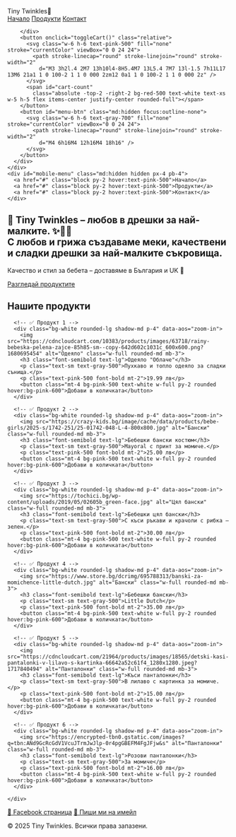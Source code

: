 <!DOCTYPE html>
<html lang="bg">
<head>
  <meta charset="UTF-8" />
  <meta name="viewport" content="width=device-width, initial-scale=1.0" />
  <title>Tiny Twinkles "Дизайн на онлайн магазин🛒"</title>
  <script src="https://cdn.tailwindcss.com"></script>

  <!-- ✅ AOS анимации -->
  <link href="https://unpkg.com/aos@2.3.1/dist/aos.css" rel="stylesheet">
  <script src="https://unpkg.com/aos@2.3.1/dist/aos.js"></script>
  <script>
    document.addEventListener('DOMContentLoaded', function () {
      AOS.init({
        duration: 800,
        easing: 'ease-in-out',
        once: true,
      });
    });
  </script>
</head>

<body class="bg-gray-50 text-gray-800">

  <!-- ✅ NAVBAR -->
  <nav class="bg-pink-100 p-4 shadow-md fixed w-full top-0 z-50" data-aos="fade-down">
    <div class="max-w-7xl mx-auto px-4 sm:px-4 lg:px-4">
      <div class="flex justify-between h-16 items-center">
        <div class="flex-shrink-0 text-xl font-bold text-pink-500">Tiny Twinkles🛒</div>
        <div class="hidden md:flex space-x-6 items-center">
          <a href="#" class="hover:text-pink-500 transition transform hover:scale-105">Начало</a>
          <a href="#" class="hover:text-pink-500 transition transform hover:scale-105">Продукти</a>
          <a href="#" class="hover:text-pink-500 transition transform hover:scale-105">Контакт</a>
         <div class="flex justify-between h-16 items-center">
        <div class="flex justify-between h-16 items-center">
        <div class="flex justify-between h-16 items-center">
         <div class="flex justify-between h-16 items-center">

        </div>
        <button onclick="toggleCart()" class="relative">
          <svg class="w-6 h-6 text-pink-500" fill="none" stroke="currentColor" viewBox="0 0 24 24">
            <path stroke-linecap="round" stroke-linejoin="round" stroke-width="2"
              d="M3 3h2l.4 2M7 13h10l4-8H5.4M7 13L5.4 7M7 13l-1.5 7h11L17 13M6 21a1 1 0 100-2 1 1 0 000 2zm12 0a1 1 0 100-2 1 1 0 000 2z" />
          </svg>
          <span id="cart-count"
            class="absolute -top-2 -right-2 bg-red-500 text-white text-xs w-5 h-5 flex items-center justify-center rounded-full"></span>
        </button>
        <button id="menu-btn" class="md:hidden focus:outline-none">
          <svg class="w-6 h-6 text-gray-700" fill="none" stroke="currentColor" viewBox="0 0 24 24">
            <path stroke-linecap="round" stroke-linejoin="round" stroke-width="2"
              d="M4 6h16M4 12h16M4 18h16" />
          </svg>
        </button>
      </div>
    </div>
    <div id="mobile-menu" class="md:hidden hidden px-4 pb-4">
      <a href="#" class="block py-2 hover:text-pink-500">Начало</a>
      <a href="#" class="block py-2 hover:text-pink-500">Продукти</a>
      <a href="#" class="block py-2 hover:text-pink-500">Контакт</a>
    </div>
  </nav>

  <!-- ✅ HERO SECTION -->
  <section class="pt-20 bg-pink-100" data-aos="fade-up">
    <div class="max-w-6xl mx-auto text-center px-2 py-16">
      <h1 class="text-3xl font-bold text-black-600 mb-4">
        👶 Tiny Twinkles – любов в дрешки за най-малките. ✨🧸🍼 <br>
        С любов и грижа създаваме меки, качествени и сладки дрешки за най-малките съкровища.
      </h1>
      <p class="text-lg mb-6">Качество и стил за бебета – доставяме в България и UK 🛒</p>
      <a href="#" class="bg-pink-500 text-black-600 px-6 py-3 rounded-full hover:bg-pink-600 transition transform hover:scale-105">Разгледай продуктите</a>
    </div>
  </section>

  <!-- ✅ PRODUCTS SECTION -->
  <section class="max-w-8xl mx-auto px-4 py-12">
    <h2 class="text-2xl font-semibold mb-6 text-center" data-aos="fade-up">Нашите продукти</h2>
    <div class="grid grid-cols-1 sm:grid-cols-2 md:grid-cols-3 gap-6">

      <!-- ✅ Продукт 1 -->
      <div class="bg-white rounded-lg shadow-md p-4" data-aos="zoom-in">
        <img src="https://cdncloudcart.com/10383/products/images/63718/rainy-bebeska-pelena-zajce-85h85-sm--copy-642d602c1031c_600x600.png?1680695454" alt="Одеяло" class="w-full rounded-md mb-3">
        <h3 class="font-semibold text-lg">Одеяло "Облаче"</h3>
        <p class="text-sm text-gray-500">Пухкаво и топло одеяло за сладки сънища.</p>
        <p class="text-pink-500 font-bold mt-2">19.99 лв</p>
        <button class="mt-4 bg-pink-500 text-white w-full py-2 rounded hover:bg-pink-600">Добави в количката</button>
      </div>

      <!-- ✅ Продукт 2 -->
      <div class="bg-white rounded-lg shadow-md p-4" data-aos="zoom-in">
        <img src="https://crazy-kids.bg/image/cache/data/products/bebe-girls/2025-s/1742-251/25-01742-048-L-4-800x800.jpg" alt="Бански" class="w-full rounded-md mb-3">
        <h3 class="font-semibold text-lg">Бебешки бански костюм</h3>
        <p class="text-sm text-gray-500">Mayoral с принт за момиче.</p>
        <p class="text-pink-500 font-bold mt-2">25.00 лв</p>
        <button class="mt-4 bg-pink-500 text-white w-full py-2 rounded hover:bg-pink-600">Добави в количката</button>
      </div>

      <!-- ✅ Продукт 3 -->
      <div class="bg-white rounded-lg shadow-md p-4" data-aos="zoom-in">
        <img src="https://tochici.bg/wp-content/uploads/2019/05/02605b_green-face.jpg" alt="Цял бански" class="w-full rounded-md mb-3">
        <h3 class="font-semibold text-lg">Бебешки цял бански</h3>
        <p class="text-sm text-gray-500">С къси ръкави и крачоли с рибка – зелен.</p>
        <p class="text-pink-500 font-bold mt-2">30.00 лв</p>
        <button class="mt-4 bg-pink-500 text-white w-full py-2 rounded hover:bg-pink-600">Добави в количката</button>
      </div>

      <!-- ✅ Продукт 4 -->
      <div class="bg-white rounded-lg shadow-md p-4" data-aos="zoom-in">
        <img src="https://www.store.bg/dcrimg/695788313/banski-za-momichence-little-dutch.jpg" alt="Бански" class="w-full rounded-md mb-3">
        <h3 class="font-semibold text-lg">Бебешки бански</h3>
        <p class="text-sm text-gray-500">Little Dutch</p>
        <p class="text-pink-500 font-bold mt-2">35.00 лв</p>
        <button class="mt-4 bg-pink-500 text-white w-full py-2 rounded hover:bg-pink-600">Добави в количката</button>
      </div>

      <!-- ✅ Продукт 5 -->
      <div class="bg-white rounded-lg shadow-md p-4" data-aos="zoom-in">
        <img src="https://cdncloudcart.com/21964/products/images/18565/detski-kasi-pantalonki-v-lilavo-s-kartinka-66642a52c61f4_1280x1280.jpeg?1717840494" alt="Панталонки" class="w-full rounded-md mb-3">
        <h3 class="font-semibold text-lg">Къси панталонки</h3>
        <p class="text-sm text-gray-500">В лилаво с картинка за момиче.</p>
        <p class="text-pink-500 font-bold mt-2">15.00 лв</p>
        <button class="mt-4 bg-pink-500 text-white w-full py-2 rounded hover:bg-pink-600">Добави в количката</button>
      </div>

      <!-- ✅ Продукт 6 -->
      <div class="bg-white rounded-lg shadow-md p-4" data-aos="zoom-in">
        <img src="https://encrypted-tbn0.gstatic.com/images?q=tbn:ANd9GcRcGdV1VcuJTrmJwJlp-0r4pgGBEFM4FgJFjw&s" alt="Панталонки" class="w-full rounded-md mb-3">
        <h3 class="font-semibold text-lg">Розови панталонки</h3>
        <p class="text-sm text-gray-500">За момиче</p>
        <p class="text-pink-500 font-bold mt-2">16.00 лв</p>
        <button class="mt-4 bg-pink-500 text-white w-full py-2 rounded hover:bg-pink-600">Добави в количката</button>
      </div>

    </div>
  </section>

  <!-- ✅ FOOTER -->
  <footer class="bg-pink-100 text-center py-6 text-sm text-pink-700" data-aos="fade-up">
    <div class="flex flex-col md:flex-row justify-center items-center gap-4">
      <a href="https://www.facebook.com/share/16dLukZNSi/" target="_blank"
        class="bg-blue-600 text-white px-4 py-2 rounded-lg shadow hover:bg-blue-700 transition">🔗 Facebook страница</a>
      <a href="mailto:emiemiliyana@gmail.com"
        class="bg-pink-500 text-sm text-white px-4 py-2 rounded-lg shadow hover:bg-pink-700 transition">📧 Пиши ми на имейл</a>
    </div>
    <p class="mt-4">© 2025 Tiny Twinkles. Всички права запазени.</p>
  </footer>

</body>
</html>


